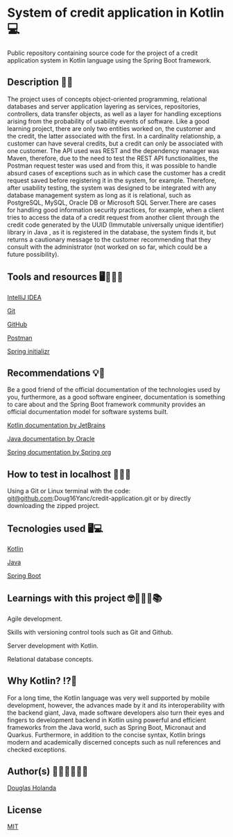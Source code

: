 #  System of credit application in Kotlin 💻


Public repository containing source code for the project of a credit application system in Kotlin language using the Spring Boot framework.


## Description 📄📃


The project uses of concepts object-oriented programming, relational databases and server application layering as services, repositories, controllers, data transfer objects, as well as a layer for handling exceptions arising from the probability of usability events of software. Like a good learning project, there are only two entities worked on, the customer and the credit, the latter associated with the first. In a cardinality relationship, a customer can have several credits, but a credit can only be associated with one customer. The API used was REST and the dependency manager was Maven, therefore, due to the need to test the REST API functionalities, the Postman request tester was used and from this, it was possible to handle absurd cases of exceptions such as in which case the customer has a credit request saved before registering it in the system, for example. Therefore, after usability testing, the system was designed to be integrated with any database management system as long as it is relational, such as PostgreSQL, MySQL, Oracle DB or Microsoft SQL Server.There are cases for handling good information security practices, for example, when a client tries to access the data of a credit request from another client through the credit code generated by the UUID (Immutable universally unique identifier) library in Java , as it is registered in the database, the system finds it, but returns a cautionary message to the customer recommending that they consult with the administrator (not worked on so far, which could be a future possibility).

## Tools and resources 🖥️👨🏽‍🔧

[IntelliJ IDEA](https://www.jetbrains.com/pt-br/idea/download/?section=windows)

[Git](https://git-scm.com/)

[GitHub](https://docs.github.com/en)

[Postman](https://www.postman.com/api-documentation-tool/)

[Spring initializr](https://start.spring.io/;)

## Recommendations 💡🧠

Be a good friend of the official documentation of the technologies used by you, furthermore, as a good software engineer, documentation is something to care about and the Spring Boot framework community provides an official documentation model for software systems built.

[Kotlin documentation by JetBrains](https://kotlinlang.org/)

[Java documentation by Oracle](https://docs.oracle.com/en/java/)

[Spring documentation by Spring org](https://docs.spring.io/spring-boot/docs/current/reference/htmlsingle/)

## How to test in localhost 👨🏽‍🔧

Using a Git or Linux terminal with the code: git@github.com:Doug16Yanc/credit-application.git or by directly downloading the zipped project.

## Tecnologies used 🖥️💻

[Kotlin](https://kotlinlang.org/)

[Java](https://docs.oracle.com/en/java/)

[Spring Boot](https://docs.spring.io/spring-boot/docs/current/reference/htmlsingle/)

## Learnings with this project 🤓👨🏽‍🎓📚

Agile development.

Skills with versioning control tools such as Git and Github.

Server development with Kotlin.

Relational database concepts.

## Why Kotlin? ⁉️📜

For a long time, the Kotlin language was very well supported by mobile development, however, the advances made by it and its interoperability with the backend giant, Java, made software developers also turn their eyes and fingers to development backend in Kotlin using powerful and efficient frameworks from the Java world, such as Spring Boot, Micronaut and Quarkus. Furthermore, in addition to the concise syntax, Kotlin brings modern and academically discerned concepts such as null references and checked exceptions.

## Author(s) 👨🏽‍🎓👨🏿‍🎓

[Douglas Holanda](https://github.com/Doug16Yanc)

## License 

[MIT](https://mit-license.org/)

